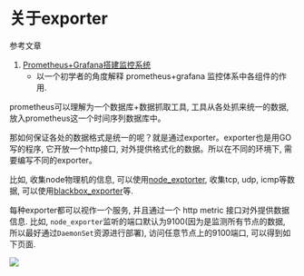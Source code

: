 # 关于exporter

参考文章

1. [Prometheus+Grafana搭建监控系统](https://blog.csdn.net/hfut_wowo/article/details/78536022)
    - 以一个初学者的角度解释 prometheus+grafana 监控体系中各组件的作用.

prometheus可以理解为一个数据库+数据抓取工具, 工具从各处抓来统一的数据, 放入prometheus这一个时间序列数据库中。

那如何保证各处的数据格式是统一的呢？就是通过exporter。exporter也是用GO写的程序, 它开放一个http接口, 对外提供格式化的数据。所以在不同的环境下, 需要编写不同的exporter。

比如, 收集node物理机的信息, 可以使用[node_exptorter](https://github.com/prometheus/node_exporter), 收集tcp, udp, icmp等数据, 可以使用[blackbox_exporter](https://www.github.com/prometheus/blackbox_exporter)等.

每种exporter都可以视作一个服务, 并且通过一个 http metric 接口对外提供数据信息. 比如, `node_exporter`监听的端口默认为9100(因为是监测所有节点的数据, 所以最好通过`DaemonSet`资源进行部署), 访问任意节点上的9100端口, 可以得到如下页面.

![](https://gitee.com/generals-space/gitimg/raw/master/8f87d80804fd4c7f93180f8390742191.png)
